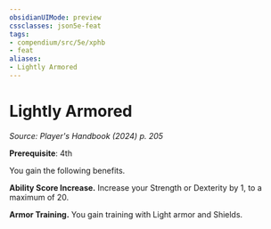 ```yaml
---
obsidianUIMode: preview
cssclasses: json5e-feat
tags:
- compendium/src/5e/xphb
- feat
aliases:
- Lightly Armored
---
```

# Lightly Armored
*Source: Player's Handbook (2024) p. 205*  

**Prerequisite**: 4th

You gain the following benefits.

**Ability Score Increase.** Increase your Strength or Dexterity by 1, to a maximum of 20.

**Armor Training.** You gain training with Light armor and Shields.